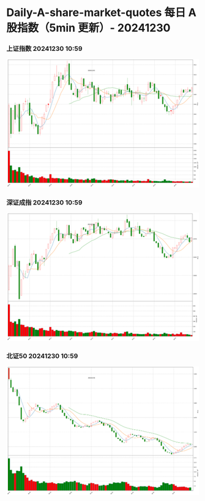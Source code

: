 
# Daily-A-share-market-quotes 每日 A 股指数（5min 更新）- 20241230

### 上证指数 20241230 10:59
![](./fig/2024/12/20241230-sh000001.png)

### 深证成指 20241230 10:59
![](./fig/2024/12/20241230-sz399001.png)

### 北证50 20241230 10:59
![](./fig/2024/12/20241230-bj899050.png)
